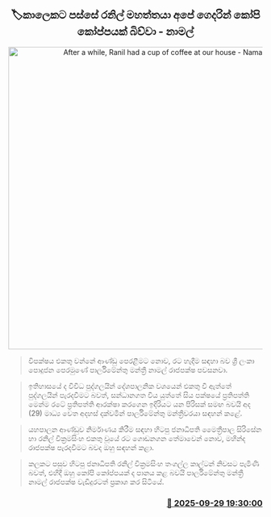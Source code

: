 <p align='center'><b><h2 align='center' title='After a while, Ranil had a cup of coffee at our house - Namal'>🏷කාලෙකට පස්සේ රනිල් මහත්තයා අපේ ගෙදරින් කෝපි කෝප්පයක් බිව්වා - නාමල්</h2></b></p>
<p align='center'><img src='https://helakuru.sgp1.cdn.digitaloceanspaces.com/esana/images/lib/namal-rajapakdha-nji.jpg' width='600' alt='After a while, Ranil had a cup of coffee at our house - Namal'></p>

> විපක්ෂය එකතු වන්නේ ආණ්ඩු පෙරළීමට නොව, රට හැදීම සඳහා බව ශ්‍රී ලංකා පොදුජන පෙරමුණේ පාර්ලිමේන්තු මන්ත්‍රී නාමල් රාජපක්ෂ පවසනවා.

> ඉතිහාසයේ ද විවිධ පුද්ගලයින් දේශපාලනික වශයෙන් එකතු වී ඇත්තේ පුද්ගලයින් පැරදවීමට බවත්, සන්ධානගත විය යුත්තේ සිය පක්ෂයේ ප්‍රතිපත්ති මෙන්ම රටේ ප්‍රතිපත්ති ආරක්ෂා කරගෙන ඉදිරියට යන පිරිසක් සමඟ බවයි අද (29) මාධ්‍ය වෙත අදහස් දක්වමින් පාර්ලිමේන්තු මන්ත්‍රීවරයා සඳහන් කළේ.

> යහපාලන ආණ්ඩුව නිර්මාණය කිරීම සඳහා හිටපු ජනාධිපති මෛත්‍රීපාල සිරිසේන හා රනිල් වික්‍රමසිංහ එකතු වූයේ රට ගොඩනගන තේමාවෙන් නොව, මහින්ද රාජපක්ෂ පැරදවීමට‍ බවද ඔහු සඳහන් කළා.

> කලකට පසුව හිටපු ජනාධිපති රනිල් වික්‍රමසිංහ තංගල්ල කාල්ටන් නිවසට පැමිණි බවත්, එහිදී ඔහු කෝපි කෝප්පයක් ද පානය කළ බවයි පාර්ලිමේන්තු මන්ත්‍රී නාමල් රාජපක්ෂ වැඩිදුරටත් ප්‍රකාශ කර සිටියේ.



<h3 align='right'><a href='https://www.helakuru.lk/esana/p/114080/'>📅 2025-09-29 19:30:00</a></h3>
